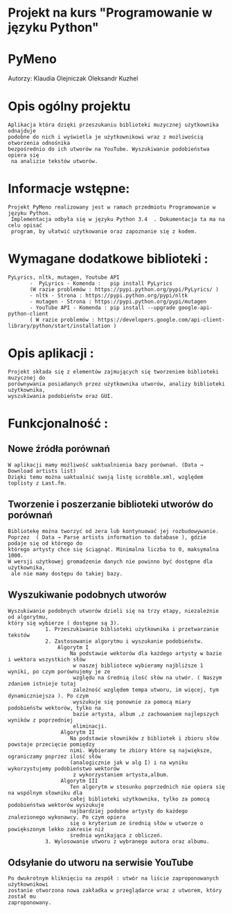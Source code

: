 # Projekt na kurs "Programowanie w języku Python"

# PyMeno


Autorzy:
Klaudia Olejniczak
Oleksandr Kuzhel





# Opis ogólny projektu

	Aplikacja która dzięki przeszukaniu biblioteki muzycznej użytkownika odnajduje 
	podobne do nich i wyświetla je użytkownikowi wraz z możliwością otworzenia odnośnika 
	bezpośrednio do ich utworów na YouTube. Wyszukiwanie podobieństwa opiera się
	 na analizie tekstów utworów.

# Informacje wstępne:

	Projekt PyMeno realizowany jest w ramach przedmiotu Programowanie w języku Python.
	 Implementacja odbyła się w języku Python 3.4  . Dokumentacja ta ma na celu opisać 
	 program, by ułatwić użytkowanie oraz zapoznanie się z kodem.


# Wymagane dodatkowe biblioteki :

	PyLyrics, nltk, mutagen, Youtube API
	       -  PyLyrics - Komenda :   pip install PyLyrics 
	       (W razie problemów : https://pypi.python.org/pypi/PyLyrics/ )
	       - nltk - Strona : https://pypi.python.org/pypi/nltk 
	       - mutagen - Strona : https://pypi.python.org/pypi/mutagen 
	       - YouTube API - Komenda : pip install --upgrade google-api-python-client 
	       ( W razie problemów : https://developers.google.com/api-client-library/python/start/installation )
	       

# Opis aplikacji :

	Projekt składa się z elementów zajmujących się tworzeniem biblioteki muzycznej do 
	porównywania posiadanych przez użytkownika utworów, analizy biblioteki użytkownika, 
	wyszukiwania podobieństw oraz GUI.  


# Funkcjonalność :

## Nowe źródła porównań
	
	W aplikacji mamy możliwość uaktualnienia bazy porównań. (Data → Download artists list)  
	Dzięki temu można uaktualnić swoją listę scrobble.xml, względem toplisty z Last.fm. 

## Tworzenie  i poszerzanie biblioteki utworów do porównań

	Bibliotekę można tworzyć od zera lub kontynuować jej rozbudowywanie. 
	Poprzez  ( Data → Parse artists information to database ), gdzie podaje się od którego do 
	którego artysty chce się ściągnąć. Minimalna liczba to 0, maksymalna 1000. 
	W wersji użytkowej gromadzenie danych nie powinno być dostępne dla użytkownika,
	 ale nie mamy dostępu do takiej bazy.

## Wyszukiwanie podobnych utworów

	Wyszukiwanie podobnych utworów dzieli się na trzy etapy, niezależnie od algorytmu, 
	który się wybierze ( dostępne są 3). 
                1. Przeszukiwanie biblioteki użytkownika i przetwarzanie tekstów
                2. Zastosowanie algorytmu i wyszukanie podobieństw.
                    Algorytm I
                    	Na podstawie wektorów dla każdego artysty w bazie i wektora wszystkich słów
                    	 w naszej bibliotece wybieramy najbliższe 1 wyniki, po czym porównujemy je ze 
                    	 względu na średnią ilość słów na utwór. ( Naszym zdaniem istnieje tutaj 
                    	 zależność względem tempa utworu, im więcej, tym dynamiczniejsza ). Po czym 
                    	 wyszukuje się ponownie za pomocą miary podobieństw wektorów, tylko na 
                    	 bazie artysta, album ,z zachowaniem najlepszych wyników z poprzedniej 
                    	 eliminacji.
                     Algorytm II
                    	Na podstawie słowników z bibliotek i zbioru słów powstaje przecięcie pomiędzy 
                    	nimi. Wybieramy te zbiory które są największe, ograniczamy poprzez ilość słów 
                    	(analogicznie jak w alg I) i na wyniku wykorzystujemy podobieństwo wektorów
                    	 z wykorzystaniem artysta,album. 
                     Algorytm III
                    	Ten algorytm w stosunku poprzednich nie opiera się na wspólnym słowniku dla 
                    	całej biblioteki użytkownika, tylko za pomocą podobieństwa wektorów wyszukuje 
                    	najbardziej podobne artysty do każdego znalezionego wykonawcy. Po czym opiera 
                    	się o kryterium ze średnią słów w utworze o powiększonym lekko zakresie niż 
                    	średnia wynikająca z obliczeń.
                3. Wylosowanie utworu z wybranego autora oraz albumu.

## Odsyłanie do utworu na serwisie YouTube

	Po dwukrotnym kliknięciu na zespół : utwór na liście zaproponowanych użytkownikowi 
	zostanie otworzona nowa zakładka w przeglądarce wraz z utworem, który został mu 
	zaproponowany.